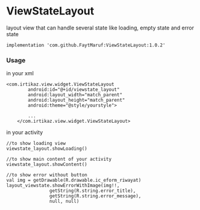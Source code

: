 # ViewStateLayout
layout view that can handle several state like loading, empty state and error state

```
implementation 'com.github.FaytMaruf:ViewStateLayout:1.0.2'
```
### Usage
in your xml
```
<com.irtikaz.view.widget.ViewStateLayout
        android:id="@+id/viewstate_layout"
        android:layout_width="match_parent"
        android:layout_height="match_parent"
        android:theme="@style/yourstyle">

        ...
    </com.irtikaz.view.widget.ViewStateLayout>
```
in your activity

```
//to show loading view
viewstate_layout.showLoading()  

//to show main content of your activity
viewstate_layout.showContent()  

//to show error without button
val img = getDrawable(R.drawable.ic_eform_riwayat)
layout_viewstate.showErrorWithImage(img!!,
                getString(R.string.error_title),
                getString(R.string.error_message),
                null, null)
```
